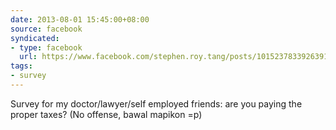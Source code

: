 ```yaml
---
date: 2013-08-01 15:45:00+08:00
source: facebook
syndicated:
- type: facebook
  url: https://www.facebook.com/stephen.roy.tang/posts/10152378339263912
tags:
- survey
---
```


Survey for my doctor/lawyer/self employed friends: are you paying the proper taxes? (No offense, bawal mapikon =p)